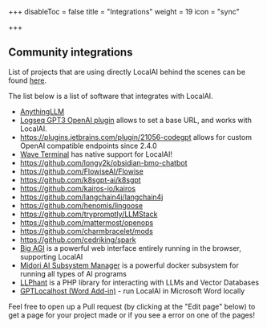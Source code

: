 +++
disableToc = false
title = "Integrations"
weight = 19
icon = "sync"

+++

## Community integrations

List of projects that are using directly LocalAI behind the scenes can be found [here](https://github.com/mudler/LocalAI#-community-and-integrations).

The list below is a list of software that integrates with LocalAI.

- [AnythingLLM](https://github.com/Mintplex-Labs/anything-llm)
- [Logseq GPT3 OpenAI plugin](https://github.com/briansunter/logseq-plugin-gpt3-openai) allows to set a base URL, and works with LocalAI.
- https://plugins.jetbrains.com/plugin/21056-codegpt allows for custom OpenAI compatible endpoints since 2.4.0
- [Wave Terminal](https://docs.waveterm.dev/features/supportedLLMs/localai) has native support for LocalAI!
- https://github.com/longy2k/obsidian-bmo-chatbot
- https://github.com/FlowiseAI/Flowise
- https://github.com/k8sgpt-ai/k8sgpt
- https://github.com/kairos-io/kairos
- https://github.com/langchain4j/langchain4j
- https://github.com/henomis/lingoose
- https://github.com/trypromptly/LLMStack
- https://github.com/mattermost/openops
- https://github.com/charmbracelet/mods
- https://github.com/cedriking/spark
- [Big AGI](https://github.com/enricoros/big-agi) is a powerful web interface entirely running in the browser, supporting LocalAI
- [Midori AI Subsystem Manager](https://io.midori-ai.xyz/subsystem/manager/) is a powerful docker subsystem for running all types of AI programs
- [LLPhant](https://github.com/theodo-group/LLPhant) is a PHP library for interacting with LLMs and Vector Databases
- [GPTLocalhost (Word Add-in)](https://gptlocalhost.com/demo#LocalAI) - run LocalAI in Microsoft Word locally

Feel free to open up a Pull request (by clicking at the "Edit page" below) to get a page for your project made or if you see a error on one of the pages!
